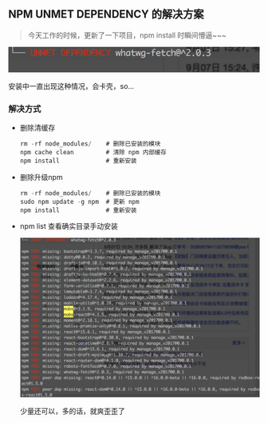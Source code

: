 ## NPM UNMET DEPENDENCY 的解决方案

> 今天工作的时候，更新了一下项目，npm install 时瞬间懵逼~~~

![numet](images/numet.png)

安装中一直出现这种情况，会卡壳，so...

### 解决方式

- 删除清缓存

    ```js
    rm -rf node_modules/    # 删除已安装的模块
    npm cache clean         # 清除 npm 内部缓存
    npm install             # 重新安装
    ```

- 删除升级npm

    ```js
    rm -rf node_modules/    # 删除已安装的模块
    sudo npm update -g npm  # 更新 npm
    npm install             # 重新安装
    ```

- npm list 查看确实目录手动安装

    ![npmlist](images/npmlist.png)

    少量还可以，多的话，就爽歪歪了

